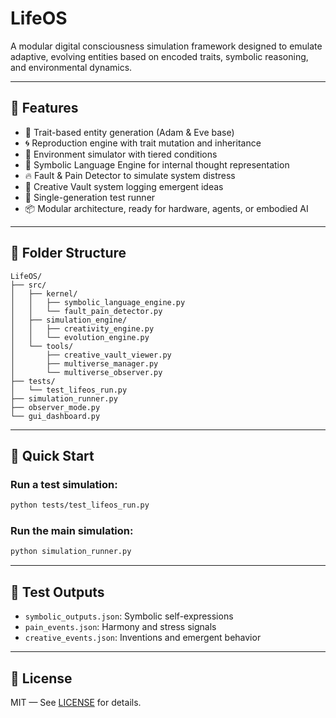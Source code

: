 # LifeOS

A modular digital consciousness simulation framework designed to emulate adaptive, evolving entities based on encoded traits, symbolic reasoning, and environmental dynamics.

---

## 🌟 Features

- 🧬 Trait-based entity generation (Adam & Eve base)
- 🌀 Reproduction engine with trait mutation and inheritance
- 🌱 Environment simulator with tiered conditions
- 🧠 Symbolic Language Engine for internal thought representation
- 🔥 Fault & Pain Detector to simulate system distress
- 🎨 Creative Vault system logging emergent ideas
- 🧪 Single-generation test runner
- 📦 Modular architecture, ready for hardware, agents, or embodied AI

---

## 📁 Folder Structure

```
LifeOS/
├── src/
│   ├── kernel/
│   │   ├── symbolic_language_engine.py
│   │   └── fault_pain_detector.py
│   ├── simulation_engine/
│   │   ├── creativity_engine.py
│   │   └── evolution_engine.py
│   └── tools/
│       ├── creative_vault_viewer.py
│       ├── multiverse_manager.py
│       └── multiverse_observer.py
├── tests/
│   └── test_lifeos_run.py
├── simulation_runner.py
├── observer_mode.py
└── gui_dashboard.py
```

---

## 🚀 Quick Start

### Run a test simulation:

```bash
python tests/test_lifeos_run.py
```

### Run the main simulation:

```bash
python simulation_runner.py
```

---

## 🧪 Test Outputs

- `symbolic_outputs.json`: Symbolic self-expressions
- `pain_events.json`: Harmony and stress signals
- `creative_events.json`: Inventions and emergent behavior

---

## 📄 License

MIT — See [LICENSE](LICENSE) for details.